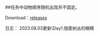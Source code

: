 ##任务中动物顺序随机出现并不固定。

Download：[releases](https://github.com/ec-to/Json-Teleport/releases)

日志： 
2023.08.03更新\Day1.隐匿树丛的眼睛

